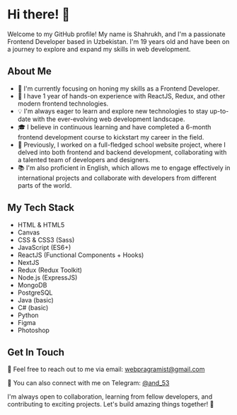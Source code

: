 # Hi there! 👋

Welcome to my GitHub profile! My name is Shahrukh, and I'm a passionate Frontend Developer based in Uzbekistan. I'm 19 years old and have been on a journey to explore and expand my skills in web development.

## About Me

- 🔭 I'm currently focusing on honing my skills as a Frontend Developer.
- 🌱 I have 1 year of hands-on experience with ReactJS, Redux, and other modern frontend technologies.
- 💡 I'm always eager to learn and explore new technologies to stay up-to-date with the ever-evolving web development landscape.
- 🎓 I believe in continuous learning and have completed a 6-month frontend development course to kickstart my career in the field.
- 💼 Previously, I worked on a full-fledged school website project, where I delved into both frontend and backend development, collaborating with a talented team of developers and designers.
- 📚 I'm also proficient in English, which allows me to engage effectively in international projects and collaborate with developers from different parts of the world.

## My Tech Stack

- HTML & HTML5
- Canvas
- CSS & CSS3 (Sass)
- JavaScript (ES6+)
- ReactJS (Functional Components + Hooks)
- NextJS
- Redux (Redux Toolkit)
- Node.js (ExpressJS)
- MongoDB
- PostgreSQL
- Java (basic)
- C# (basic)
- Python
- Figma
- Photoshop

## Get In Touch

📧 Feel free to reach out to me via email: webpragramist@gmail.com

📱 You can also connect with me on Telegram: [@and_53](https://t.me/and_53)

I'm always open to collaboration, learning from fellow developers, and contributing to exciting projects. Let's build amazing things together! 🚀

